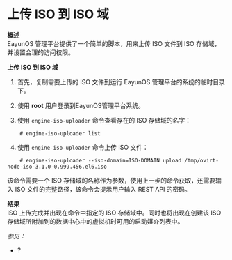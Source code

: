 # 上传 ISO 到 ISO 域

**概述**<br/>
EayunOS 管理平台提供了一个简单的脚本，用来上传 ISO 文件到 ISO
存储域，并设置合理的访问权限。

**上传 ISO 到 ISO 域**

1. 首先，复制需要上传的 ISO 文件到运行 EayunOS 管理平台的系统的临时目录下。

2. 使用 **root** 用户登录到EayunOS管理平台系统。

3. 使用 `engine-iso-uploader` 命令查看存在的 ISO 存储域的名字：
```
    # engine-iso-uploader list
```
4. 使用 `engine-iso-uploader` 命令上传 ISO 文件：
```
    # engine-iso-uploader --iso-domain=ISO-DOMAIN upload /tmp/ovirt-node-iso-3.1.0-0.999.456.el6.iso
```

该命令需要一个 ISO
存储域的名称作为参数，使用上一步的命令获取，还需要输入 ISO
文件的完整路径，该命令会提示用户输入 REST API 的密码。

**结果**<br/>
ISO 上传完成并出现在命令中指定的 ISO 存储域中。同时也将出现在创建该 ISO
存储域所附加到的数据中心中的虚拟机时可用的启动媒介列表中。

*参见：*

-   ?
